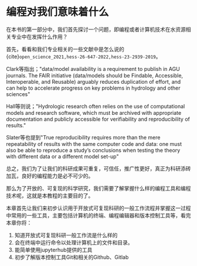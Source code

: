 # 编程对我们意味着什么

在本书的第一部分中，我们首先探讨一个问题，即编程或者计算机技术在水资源相关专业中在发挥什么作用？

首先，看看和我们专业相关的一些文献中是怎么说的 {cite}`open_science_2021,hess-26-647-2022,hess-23-2939-2019`。

Clark等指出；"data/model availability is a requirement to publish in AGU journals. The FAIR initiative (data/models should be Findable, Accessible, Interoperable, and Reusable) arguably reduces duplication of effort, and can help to accelerate progress on key problems in hydrology and other sciences"

Hall等则说；"Hydrologic research often relies on the use of computational models and research software, which must be archived with appropriate documentation and publicly accessible for verifiability and reproducibility of results."

Slater等也提到"True reproducibility requires more than the mere repeatability of results with the same computer code and data: one must also be able to reproduce a study’s conclusions when testing the theory with different data or a different model set-up"

总之，我们为了让我们的科研成果可重复，可信任，推广性更好，真正为科研添砖加瓦，良好的编程能力是必不可少的。

那么为了开放的、可复现的科学研究，我们需要了解掌握什么样的编程工具和编程技术呢，这就是本教程的主要目的了。

本章首先让我们来初步认识用于开放式可复现科研的一般工作流程并掌握这一过程中常用的一些工具，主要包括计算机的终端、编程编辑器和版本控制工具等，看完本章你将：

1. 知道开放式可复现科研一般工作流是什么样的
2. 会在终端中运行命令以处理计算机上的文件和目录。  
3. 能简单使用jupyterhub提供的工具
4. 初步了解版本控制工具Git和相关的Github、Gitlab
